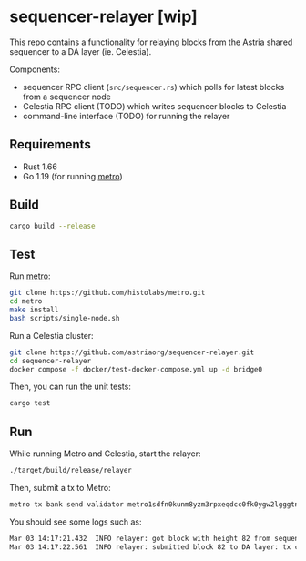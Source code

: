 # sequencer-relayer [wip]

This repo contains a functionality for relaying blocks from the Astria shared sequencer to a DA layer (ie. Celestia). 

Components:
- sequencer RPC client (`src/sequencer.rs`) which polls for latest blocks from a sequencer node
- Celestia RPC client (TODO) which writes sequencer blocks to Celestia
- command-line interface (TODO) for running the relayer

## Requirements

- Rust 1.66
- Go 1.19 (for running [metro](https://github.com/histolabs/metro.git))

## Build

```bash
cargo build --release
```

## Test

Run [metro](https://github.com/histolabs/metro.git):
```bash
git clone https://github.com/histolabs/metro.git
cd metro
make install
bash scripts/single-node.sh
```

Run a Celestia cluster:
```bash
git clone https://github.com/astriaorg/sequencer-relayer.git
cd sequencer-relayer
docker compose -f docker/test-docker-compose.yml up -d bridge0
```

Then, you can run the unit tests:
```bash
cargo test
```

## Run

While running Metro and Celestia, start the relayer:
```bash
./target/build/release/relayer 
```

Then, submit a tx to Metro:
```bash
metro tx bank send validator metro1sdfn0kunm8yzm3rpxeqdcc0fk0ygw2lgggtnhp 300utick --keyring-backend="test" --fees 210utick --yes
```

You should see some logs such as:
```bash
Mar 03 14:17:21.432  INFO relayer: got block with height 82 from sequencer
Mar 03 14:17:22.561  INFO relayer: submitted block 82 to DA layer: tx count=1
```
